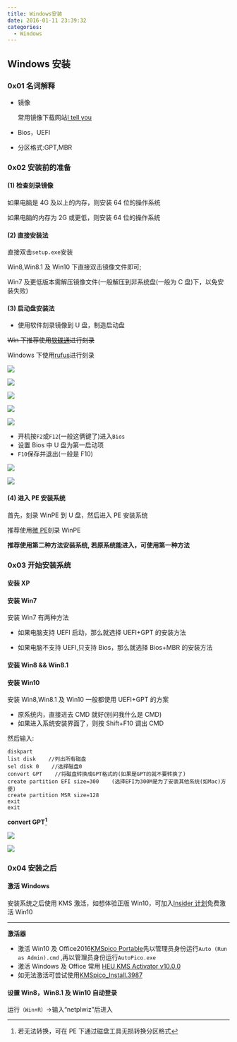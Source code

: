 ```yaml
---
title: Windows安装
date: 2016-01-11 23:39:32
categories:
  - Windows
---
```


## Windows 安装

### 0x01 名词解释

- 镜像

  常用镜像下载网站[I tell you](http://msdn.itellyou.cn)

- Bios，UEFI

- 分区格式:GPT,MBR

### 0x02 安装前的准备

#### (1) 检查刻录镜像

如果电脑是 4G 及以上的内存，则安装 64 位的操作系统

如果电脑的内存为 2G 或更低，则安装 64 位的操作系统

#### (2) 直接安装法

直接双击`setup.exe`安装

Win8,Win8.1 及 Win10 下直接双击镜像文件即可;

Win7 及更低版本需解压镜像文件(一般解压到非系统盘(一般为 C 盘)下，以免安装失败)

#### (3) 启动盘安装法

- 使用软件刻录镜像到 U 盘，制造启动盘

~~Win 下推荐使用[软碟通](https://drive.google.com/open?id=0BzUyH3cJ-_5gVDY3bXJyX0VYeGs)进行刻录~~

Windows 下使用[rufus](https://github.com/pbatard/rufus/)进行刻录

![](https://img.0x64.in/2023/05/32ffbb6072012726c7ea86815d8de48e.jpg)

![](https://img.0x64.in/2023/05/f589f4923b34cb4a45b623132768bb9a.jpg)

![](https://img.0x64.in/2023/05/10896ca1206cce243c663f7d2d670977.jpg)

![](https://img.0x64.in/2023/05/6ec60487923c7a9767fe532b48b4e02f.jpg)

![](https://img.0x64.in/2023/05/fb76f48ff7a539c5c7357ab06730ee23.jpg)

- 开机按`F2`或`F12`(一般这俩键了)进入`Bios`
- 设置 Bios 中 U 盘为第一启动项
- `F10`保存并退出(一般是 F10)

![](https://img.0x64.in/2023/05/86b86e43dd78f41b38aa7a00aaf9328e.jpg)

![](https://img.0x64.in/2023/05/37134a8e3469b4e12b1fe1a4618b483b.jpg)

#### (4) 进入 PE 安装系统

首先，刻录 WinPE 到 U 盘，然后进入 PE 安装系统

推荐使用[微 PE](http://www.wepe.com.cn)刻录 WinPE

**推荐使用第二种方法安装系统, 若原系统能进入，可使用第一种方法**

### 0x03 开始安装系统

#### 安装 XP

#### 安装 Win7

安装 Win7 有两种方法

- 如果电脑支持 UEFI 启动，那么就选择 UEFI+GPT 的安装方法

- 如果电脑不支持 UEFI,只支持 Bios，那么就选择 Bios+MBR 的安装方法

#### 安装 Win8 && Win8.1

#### 安装 Win10

安装 Win8,Win8.1 及 Win10 一般都使用 UEFI+GPT 的方案

- 原系统内，直接进去 CMD 就好(别问我什么是 CMD)
- 如果进入系统安装界面了，则按 Shift+F10 调出 CMD

然后输入:

```
diskpart
list disk    //列出所有磁盘
sel disk 0    //选择磁盘0
convert GPT    //将磁盘转换成GPT格式的(如果是GPT的就不要转换了)
create partition EFI size=300    (选择EFI为300M是为了安装其他系统(如Mac)方便)
create partition MSR size=128
exit
exit
```

**convert GPT[^1]**

[^1]: 若无法转换，可在 PE 下通过磁盘工具无损转换分区格式

![](https://img.0x64.in/2023/05/27ca61a20d23735a5ced12c2d74df5d3.jpg)

![](https://img.0x64.in/2023/05/efd054c573c555c6c65d5678b0180e63.jpg)

### 0x04 安装之后

#### 激活 Windows

安装系统之后使用 KMS 激活，如想体验正版 Win10，可加入[Insider 计划](https://insider.windows.com)免费激活 Win10

---

**激活器**

- 激活 Win10 及 Office2016[KMSpico Portable](https://drive.google.com/open?id=0BzUyH3cJ-_5gZXZzZFJoS1ZhdUk)先以管理员身份运行`Auto (Run as Admin).cmd` ,再以管理员身份运行`AutoPico.exe`
- 激活 Windows 及 Office 常用 [HEU KMS Activator v10.0.0](https://drive.google.com/open?id=0BzUyH3cJ-_5gaXhXNjlmYVpYeW8)
- 如无法激活可尝试使用[KMSpico_Install.3987](https://drive.google.com/open?id=0BzUyH3cJ-_5gV0ZCMnY1eklIbzQ)

#### 设置 Win8，Win8.1 及 Win10 自动登录

运行`（Win+R）`->输入“netplwiz”后进入

